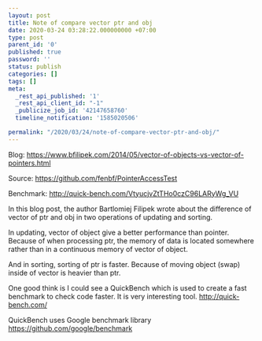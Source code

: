 ```yaml
---
layout: post
title: Note of compare vector ptr and obj
date: 2020-03-24 03:28:22.000000000 +07:00
type: post
parent_id: '0'
published: true
password: ''
status: publish
categories: []
tags: []
meta:
  _rest_api_published: '1'
  _rest_api_client_id: "-1"
  _publicize_job_id: '42147658760'
  timeline_notification: '1585020506'

permalink: "/2020/03/24/note-of-compare-vector-ptr-and-obj/"
---
```


Blog: https://www.bfilipek.com/2014/05/vector-of-objects-vs-vector-of-pointers.html

Source: https://github.com/fenbf/PointerAccessTest

Benchmark: http://quick-bench.com/VtyucjvZtTHo0czC96LARyWg_VU

In this blog post, the author Bartlomiej Filipek wrote about the difference of vector of ptr and obj in two operations of updating and sorting.

In updating, vector of object give a better performance than pointer. Because of when processing ptr, the memory of data is located somewhere rather than in a continuous memory of vector of object.

And in sorting, sorting of ptr is faster. Because of moving object (swap) inside of vector is heavier than ptr.

One good think is I could see a QuickBench which is used to create a fast benchmark to check code faster. It is very interesting tool. http://quick-bench.com/

QuickBench uses Google benchmark library https://github.com/google/benchmark




